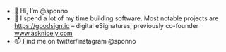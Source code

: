 - 👋 Hi, I’m @sponno
- 👀 I spend a lot of my time building software. Most notable projects are https://goodsign.io – digital eSignatures, previously co-founder www.asknicely.com
- 📫 Find me on twitter/instagram @sponno 

<!---
sponno/sponno is a ✨ special ✨ repository because its `README.md` (this file) appears on your GitHub profile.
You can click the Preview link to take a look at your changes.
--->
